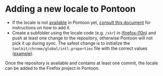 # Adding a new locale to Pontoon

* If the locale is not [available](https://pontoon.mozilla.org/teams/) in Pontoon yet, [consult this document](../../tools/pontoon/adding_new_locale.md) for instructions on how to add it.
* Create a subfolder using the locale code (e.g. `/skr`) in ([firefox-l10n](https://github.com/mozilla-l10n/firefox-l10n)) and push at least one change to the repository, otherwise Pontoon will not pick it up during sync. The safest change is to initialize the `toolkit/chrome/global/intl.properties` file with the correct values ([example](https://github.com/mozilla-l10n/firefox-l10n/commit/a887bff12994779ea8e605f4abc1b240a287ccb9)).

Once the repository is available and contains at least one commit, the locale can be added to the Firefox project in Pontoon.
